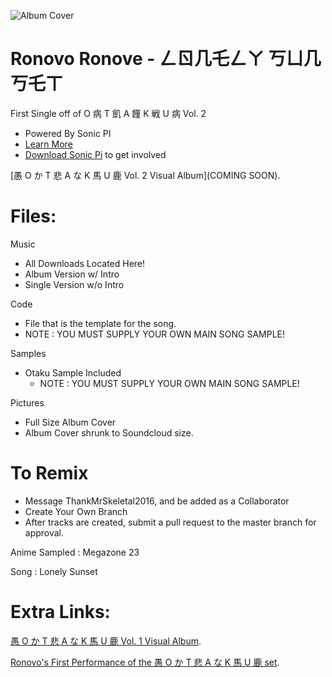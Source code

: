 ![Album Cover](https://raw.githubusercontent.com/ThankMrSkeletal2016/Turing-Test-Media/master/Singles/Ronovo%20Ronove/Lonely%20Sunset/covers/Lonely%20Sunset%20Single.png)

# Ronovo Ronove - ㄥㄖ几乇ㄥㄚ 丂ㄩ几丂乇ㄒ
First Single off of O 病 T 飢 A 饉 K 戦 U 病 Vol. 2
- Powered By Sonic PI
- [Learn More](https://www.youtube.com/watch?v=ENfyOndcvP0)
- [Download Sonic Pi](http://sonic-pi.net/#windows) to get involved

[愚 O か T 悲 A な K 馬 U 鹿 Vol. 2 Visual Album](COMING SOON).

# Files:
Music
  - All Downloads Located Here!
  - Album Version w/ Intro
  - Single Version w/o Intro
  
Code
  - File that is the template for the song.
  - NOTE : YOU MUST SUPPLY YOUR OWN MAIN SONG SAMPLE!

Samples
  - Otaku Sample Included
	- NOTE : YOU MUST SUPPLY YOUR OWN MAIN SONG SAMPLE!

Pictures
  - Full Size Album Cover
  - Album Cover shrunk to Soundcloud size.
  
# To Remix
- Message ThankMrSkeletal2016, and be added as a Collaborator
- Create Your Own Branch
- After tracks are created, submit a pull request to the master branch for approval.

Anime Sampled : Megazone 23

Song : Lonely Sunset

# Extra Links:

[愚 O か T 悲 A な K 馬 U 鹿 Vol. 1 Visual Album](https://www.youtube.com/watch?v=ciTQcNkEKh4).

[Ronovo's First Performance of the 愚 O か T 悲 A な K 馬 U 鹿 set](https://www.youtube.com/watch?v=7mQF21J6Uws).

